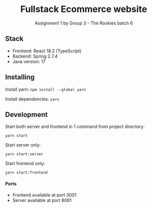 <h1 align="center">Fullstack Ecommerce website</h1>

<p align="center">Assignment 1 by Group 3 - The Rookies batch 6</p>

## Stack
- Frontend: React 18.2 (TypeScript)
- Backend: Spring 2.7.4
- Java version: 17


## Installing
Install yarn: `npm install --global yarn`

Install dependencies: `yarn`


## Development
Start both server and frontend in 1 command from project directory:
```
yarn start
```

Start server only:
```
yarn start:server
```

Start frontend only:
```
yarn start:frontend
```

#### Ports
- Frontend available at port 3001
- Server available at port 8081